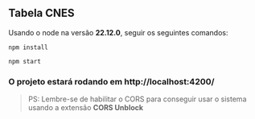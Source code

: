 ## Tabela CNES

Usando o node na versão **22.12.0**, seguir os seguintes comandos:

```
npm install

npm start
```

### O projeto estará rodando em http://localhost:4200/

> PS: Lembre-se de habilitar o CORS para conseguir usar o sistema usando a extensão **CORS Unblock**